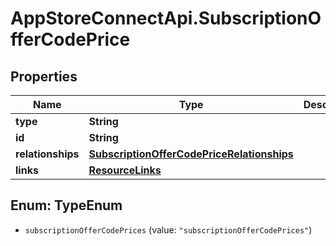 # AppStoreConnectApi.SubscriptionOfferCodePrice

## Properties

Name | Type | Description | Notes
------------ | ------------- | ------------- | -------------
**type** | **String** |  | 
**id** | **String** |  | 
**relationships** | [**SubscriptionOfferCodePriceRelationships**](SubscriptionOfferCodePriceRelationships.md) |  | [optional] 
**links** | [**ResourceLinks**](ResourceLinks.md) |  | [optional] 



## Enum: TypeEnum


* `subscriptionOfferCodePrices` (value: `"subscriptionOfferCodePrices"`)




